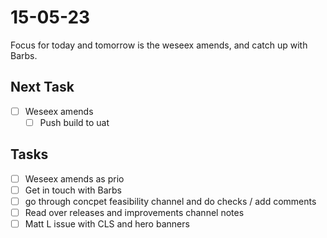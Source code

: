 # 15-05-23

Focus for today and tomorrow is the weseex amends, and catch up with Barbs.

## Next Task
- [ ] Weseex amends
  - [ ] Push build to uat

## Tasks
- [ ] Weseex amends as prio
- [ ] Get in touch with Barbs
- [ ] go through concpet feasibility channel and do checks / add comments
- [ ] Read over releases and improvements channel notes
- [ ] Matt L issue with CLS and hero banners
